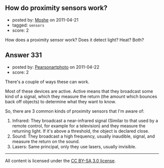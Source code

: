 ## How do proximity sensors work?

- posted by: [Moshe](https://stackexchange.com/users/-1/165-moshe) on 2011-04-21
- tagged: `sensors`
- score: 2

How does a proximity sensor work? Does it detect light? Heat? Both?


## Answer 331

- posted by: [Pearsonartphoto](https://stackexchange.com/users/-1/67-pearsonartphoto) on 2011-04-22
- score: 2

There's a couple of ways these can work.

Most of these devices are active. Active means that they broadcast some kind of a signal, which they measure the return (the  amount which bounces back off objects) to determine what they want to know.

So, there are 3 common kinds of proximity sensors that I'm aware of:

1. Infrared: They broadcast a near-infrared signal (Similar to that used by a remote control, for example for a television) and they measure the returning light. If it's above a threshold, the object is declared close.
2. Sound: They broadcast a high frequency, usually inaudible, signal, and measure the return on the sound.
3. Lasers: Same principal, only they use lasers, usually invisible.



---

All content is licensed under the [CC BY-SA 3.0 license](https://creativecommons.org/licenses/by-sa/3.0/).
